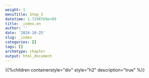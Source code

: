 ```yaml
---
weight: 1
menuTitle: Step_3
datetime: 1.7298769e+09
title: _index.en
author: ''
date: '2024-10-25'
slug: _index
categories: []
tags: []
archetype: chapter
output: html_document
---
```


{{%children containerstyle="div" style="h2" description="true" %}}
